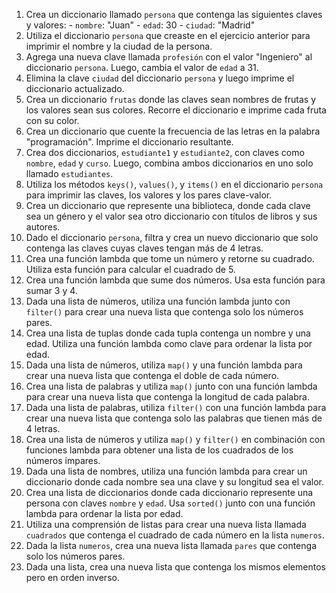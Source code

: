1. Crea un diccionario llamado `persona` que contenga las siguientes claves y valores:
                 - `nombre`: "Juan"
                 -  `edad`: 30
                 - `ciudad`: "Madrid"
2. Utiliza el diccionario `persona` que creaste en el ejercicio anterior para imprimir el nombre y la ciudad de la persona.
3. Agrega una nueva clave llamada `profesión` con el valor "Ingeniero" al diccionario `persona`. Luego, cambia el valor de `edad` a 31.
4. Elimina la clave `ciudad` del diccionario `persona` y luego imprime el diccionario actualizado.
5. Crea un diccionario `frutas` donde las claves sean nombres de frutas y los valores sean sus colores. Recorre el diccionario e imprime cada fruta con su color.
6. Crea un diccionario que cuente la frecuencia de las letras en la palabra "programación". Imprime el diccionario resultante.
7. Crea dos diccionarios, `estudiante1` y `estudiante2`, con claves como `nombre`, `edad` y `curso`. Luego, combina ambos diccionarios en uno solo llamado `estudiantes`.
8. Utiliza los métodos `keys()`, `values()`, y `items()` en el diccionario `persona` para imprimir las claves, los valores y los pares clave-valor.
9. Crea un diccionario que represente una biblioteca, donde cada clave sea un género y el valor sea otro diccionario con títulos de libros y sus autores.
10. Dado el diccionario `persona`, filtra y crea un nuevo diccionario que solo contenga las claves cuyas claves tengan más de 4 letras.
11. Crea una función lambda que tome un número y retorne su cuadrado. Utiliza esta función para calcular el cuadrado de 5.
12. Crea una función lambda que sume dos números. Usa esta función para sumar 3 y 4.
13. Dada una lista de números, utiliza una función lambda junto con `filter()` para crear una nueva lista que contenga solo los números pares.
14. Crea una lista de tuplas donde cada tupla contenga un nombre y una edad. Utiliza una función lambda como clave para ordenar la lista por edad.
15. Dada una lista de números, utiliza `map()` y una función lambda para crear una nueva lista que contenga el doble de cada número.
16. Crea una lista de palabras y utiliza `map()` junto con una función lambda para crear una nueva lista que contenga la longitud de cada palabra.
17. Dada una lista de palabras, utiliza `filter()` con una función lambda para crear una nueva lista que contenga solo las palabras que tienen más de 4 letras.
18. Crea una lista de números y utiliza `map()` y `filter()` en combinación con funciones lambda para obtener una lista de los cuadrados de los números impares.
19. Dada una lista de nombres, utiliza una función lambda para crear un diccionario donde cada nombre sea una clave y su longitud sea el valor.
20. Crea una lista de diccionarios donde cada diccionario represente una persona con claves `nombre` y `edad`. Usa `sorted()` junto con una función lambda para ordenar la lista por edad.
21. Utiliza una comprensión de listas para crear una nueva lista llamada `cuadrados` que contenga el cuadrado de cada número en la lista `numeros`.
22. Dada la lista `numeros`, crea una nueva lista llamada `pares` que contenga solo los números pares.
23. Dada una lista, crea una nueva lista que contenga los mismos elementos pero en orden inverso.